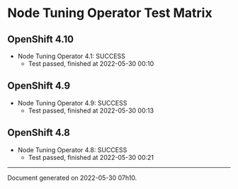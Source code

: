 
Node Tuning Operator Test Matrix
================================

OpenShift 4.10
--------------



* Node Tuning Operator 4.1: SUCCESS
  - Test passed, finished at 2022-05-30 00:10






OpenShift 4.9
-------------



* Node Tuning Operator 4.9: SUCCESS
  - Test passed, finished at 2022-05-30 00:13






OpenShift 4.8
-------------



* Node Tuning Operator 4.8: SUCCESS
  - Test passed, finished at 2022-05-30 00:21






---
Document generated on 2022-05-30 07h10.
